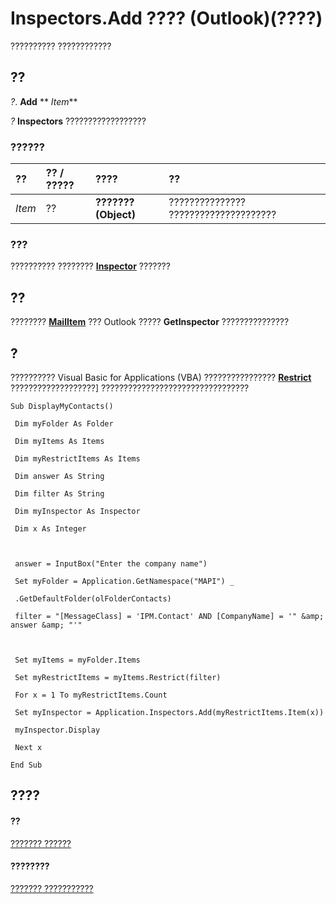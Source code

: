 
# Inspectors.Add ???? (Outlook)(????)

?????????? ????????????


## ??

 _?_. **Add** ** _Item_**

 _?_ **Inspectors** ??????????????????


### ??????



|**??**|**?? / ?????**|**????**|**??**|
|:-----|:-----|:-----|:-----|
| _Item_|??|**??????? (Object)**|??????????????? ?????????????????????|

### ???

?????????? ????????  **[Inspector](d7384756-669c-0549-1032-c3b864187994.md)** ???????


## ??

????????  **[MailItem](14197346-05d2-0250-fa4c-4a6b07daf25f.md)** ??? Outlook ????? **GetInspector** ???????????????


## ?

?????????? Visual Basic for Applications (VBA) ????????????????  **[Restrict](e3b0cda1-e43d-cc5e-2942-0f54935d9dab.md)** ???????????????????] ?????????????????????????????????


```
Sub DisplayMyContacts() 
 
 Dim myFolder As Folder 
 
 Dim myItems As Items 
 
 Dim myRestrictItems As Items 
 
 Dim answer As String 
 
 Dim filter As String 
 
 Dim myInspector As Inspector 
 
 Dim x As Integer 
 
 
 
 answer = InputBox("Enter the company name") 
 
 Set myFolder = Application.GetNamespace("MAPI") _ 
 
 .GetDefaultFolder(olFolderContacts) 
 
 filter = "[MessageClass] = 'IPM.Contact' AND [CompanyName] = '" &amp; answer &amp; "'" 
 
 
 
 Set myItems = myFolder.Items 
 
 Set myRestrictItems = myItems.Restrict(filter) 
 
 For x = 1 To myRestrictItems.Count 
 
 Set myInspector = Application.Inspectors.Add(myRestrictItems.Item(x)) 
 
 myInspector.Display 
 
 Next x 
 
End Sub
```


## ????


#### ??


[??????? ??????](b65475d6-a212-fc96-459d-47390dfe5ee5.md)
#### ????????


[??????? ???????????](http://msdn.microsoft.com/library/897aab77-650a-6f0a-7599-5487bec45448%28Office.15%29.aspx)